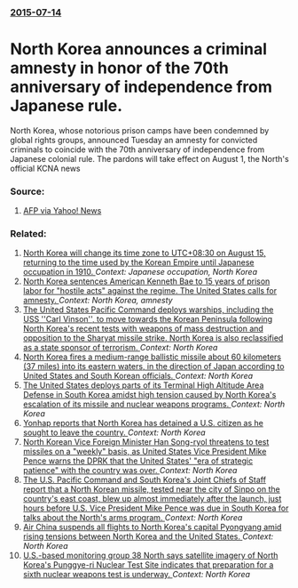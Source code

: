 ### [2015-07-14](/news/2015/07/14/index.md)

# North Korea announces a criminal amnesty in honor of the 70th anniversary of independence from Japanese rule. 

North Korea, whose notorious prison camps have been condemned by global rights groups, announced Tuesday an amnesty for convicted criminals to coincide with the 70th anniversary of independence from Japanese colonial rule. The pardons will take effect on August 1, the North&#x27;s official KCNA news


### Source:

1. [AFP via Yahoo! News](http://news.yahoo.com/north-korea-announces-criminal-amnesty-015032813.html;_ylt=A0SO8wlsb6RVuPoAIydXNyoA;_ylu=X3oDMTByNWU4cGh1BGNvbG8DZ3ExBHBvcwMxBHZ0aWQDBHNlYwNzYw--)

### Related:

1. [North Korea will change its time zone to UTC+08:30 on August 15, returning to the time used by the Korean Empire until Japanese occupation in 1910. ](/news/2015/08/7/north-korea-will-change-its-time-zone-to-utc-08-30-on-august-15-returning-to-the-time-used-by-the-korean-empire-until-japanese-occupation-i.md) _Context: Japanese occupation, North Korea_
2. [North Korea sentences American Kenneth Bae to 15 years of prison labor for "hostile acts" against the regime.  The United States calls for amnesty.  ](/news/2013/05/2/north-korea-sentences-american-kenneth-bae-to-15-years-of-prison-labor-for-hostile-acts-against-the-regime-the-united-states-calls-for-a.md) _Context: North Korea, amnesty_
3. [The United States Pacific Command deploys warships, including the USS ''Carl Vinson'', to move towards the Korean Peninsula following North Korea's recent tests with weapons of mass destruction and opposition to the Sharyat missile strike. North Korea is also reclassified as a state sponsor of terrorism. ](/news/2017/04/9/the-united-states-pacific-command-deploys-warships-including-the-uss-carl-vinson-to-move-towards-the-korean-peninsula-following-north.md) _Context: North Korea_
4. [North Korea fires a medium-range ballistic missile about 60 kilometers (37 miles) into its eastern waters, in the direction of Japan according to United States and South Korean officials. ](/news/2017/04/5/north-korea-fires-a-medium-range-ballistic-missile-about-60-kilometers-37-miles-into-its-eastern-waters-in-the-direction-of-japan-accordi.md) _Context: North Korea_
5. [The United States deploys parts of its Terminal High Altitude Area Defense in South Korea amidst high tension caused by North Korea's escalation of its missile and nuclear weapons programs. ](/news/2017/04/26/the-united-states-deploys-parts-of-its-terminal-high-altitude-area-defense-in-south-korea-amidst-high-tension-caused-by-north-korea-s-escala.md) _Context: North Korea_
6. [Yonhap reports that North Korea has detained a U.S. citizen as he sought to leave the country. ](/news/2017/04/23/yonhap-reports-that-north-korea-has-detained-a-u-s-citizen-as-he-sought-to-leave-the-country.md) _Context: North Korea_
7. [North Korean Vice Foreign Minister Han Song-ryol threatens to test missiles on a "weekly" basis, as United States Vice President Mike Pence warns the DPRK that the United States' "era of strategic patience" with the country was over. ](/news/2017/04/17/north-korean-vice-foreign-minister-han-song-ryol-threatens-to-test-missiles-on-a-weekly-basis-as-united-states-vice-president-mike-pence.md) _Context: North Korea_
8. [The U.S. Pacific Command and South Korea's Joint Chiefs of Staff report  that a North Korean missile, tested near the city of Sinpo on  the country's east coast, blew up almost immediately after the launch, just hours before U.S. Vice President Mike Pence was due in South Korea for talks about the North's arms program. ](/news/2017/04/16/the-u-s-pacific-command-and-south-korea-s-joint-chiefs-of-staff-report-that-a-north-korean-missile-tested-near-the-city-of-sinpo-on-the.md) _Context: North Korea_
9. [Air China suspends all flights to North Korea's capital Pyongyang amid rising tensions between North Korea and the United States. ](/news/2017/04/14/air-china-suspends-all-flights-to-north-korea-s-capital-pyongyang-amid-rising-tensions-between-north-korea-and-the-united-states.md) _Context: North Korea_
10. [U.S.-based monitoring group 38 North says satellite imagery of North Korea's Punggye-ri Nuclear Test Site indicates that preparation for a sixth nuclear weapons test is underway. ](/news/2017/04/13/u-s-based-monitoring-group-38-north-says-satellite-imagery-of-north-korea-s-punggye-ri-nuclear-test-site-indicates-that-preparation-for-a-s.md) _Context: North Korea_

